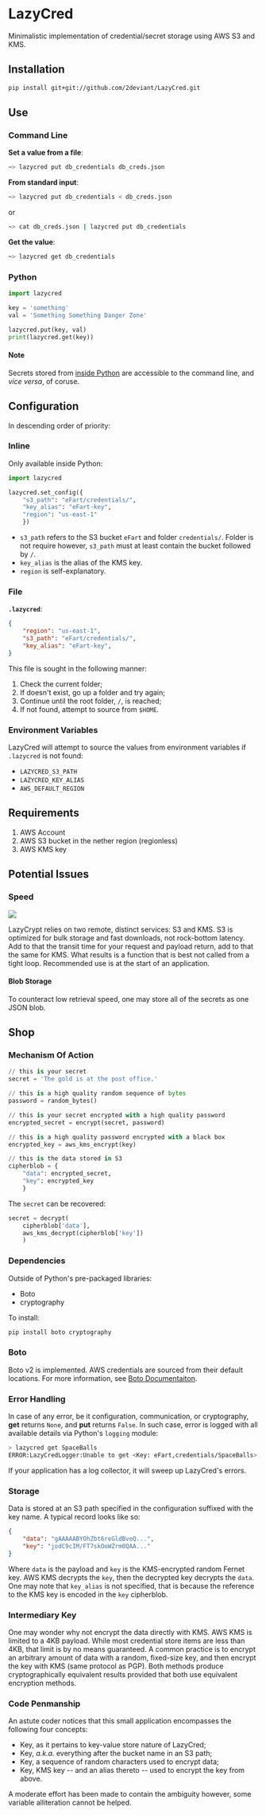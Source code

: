 # LazyCred
Minimalistic implementation of credential/secret storage using AWS S3 and KMS.

## Installation

```bash
pip install git+git://github.com/2deviant/LazyCred.git
```

## Use
### Command Line

**Set a value from a file**:

```bash
~> lazycred put db_credentials db_creds.json
```

**From standard input**:

```bash
~> lazycred put db_credentials < db_creds.json
```
or

```bash
~> cat db_creds.json | lazycred put db_credentials
```

**Get the value**:

```bash
~> lazycred get db_credentials
```

### Python
```python
import lazycred

key = 'something'
val = 'Something Something Danger Zone'

lazycred.put(key, val)
print(lazycred.get(key))
```

#### Note
Secrets stored from [inside Python](sample.py) are accessible to the command line, and *vice versa*, of coruse.

## Configuration
In descending order of priority:
### Inline
Only available inside Python:

```python
import lazycred

lazycred.set_config({
    "s3_path": "eFart/credentials/",
    "key_alias": "eFart-key",
    "region": "us-east-1"
    })
```

* `s3_path` refers to the S3 bucket `eFart` and folder `credentials/`.  Folder is not require however, `s3_path` must at least contain the bucket followed by `/`.
* `key_alias` is the alias of the KMS key.
* `region` is self-explanatory.


### File
**`.lazycred`**:

```json
{
    "region": "us-east-1",
    "s3_path": "eFart/credentials/",
    "key_alias": "eFart-key",
}
```

This file is sought in the following manner:

1. Check the current folder;
2. If doesn't exist, go up a folder and try again;
3. Continue until the root folder, `/`, is reached;
4. If not found, attempt to source from `$HOME`.

### Environment Variables
LazyCred will attempt to source the values from environment variables if `.lazycred` is not found:

* `LAZYCRED_S3_PATH`
* `LAZYCRED_KEY_ALIAS`
* `AWS_DEFAULT_REGION`

## Requirements
1. AWS Account
1. AWS S3 bucket in the nether region (regionless)
2. AWS KMS key

## Potential Issues
### Speed
![](slow.jpg)

LazyCrypt relies on two remote, distinct services: S3 and KMS.  S3 is optimized for bulk storage and fast downloads, not rock-bottom latency.  Add to that the transit time for your request and payload return, add to that the same for KMS.  What results is a function that is best not called from a tight loop.  Recommended use is at the start of an application.

#### Blob Storage
To counteract low retrieval speed, one may store all of the secrets as one JSON blob.

## Shop

### Mechanism Of Action
```python
// this is your secret
secret = 'The gold is at the post office.'

// this is a high quality random sequence of bytes
password = random_bytes()

// this is your secret encrypted with a high quality password
encrypted_secret = encrypt(secret, password)

// this is a high quality password encrypted with a black box
encrypted_key = aws_kms_encrypt(key)

// this is the data stored in S3
cipherblob = {
	"data": encrypted_secret,
	"key": encrypted_key
	}
```

The `secret` can be recovered:

```python
secret = decrypt(
    cipherblob['data'],
    aws_kms_decrypt(cipherblob['key'])
    )
```

### Dependencies
Outside of Python's pre-packaged libraries:

* Boto
* cryptography

To install:

```bash
pip install boto cryptography
```

### Boto
Boto v2 is implemented.  AWS credentials are sourced from their default locations.  For more information, see [Boto Documentaiton](http://boto.cloudhackers.com/en/latest/boto_config_tut.html).

### Error Handling
In case of any error, be it configuration, communication, or cryptography, **get** returns `None`, and **put** returns `False`.  In such case, error is logged with all available details via Python's `logging` module:

```bash
> lazycred get SpaceBalls
ERROR:LazyCredLogger:Unable to get <Key: eFart,credentials/SpaceBalls>.
```
If your application has a log collector, it will sweep up LazyCred's errors.

### Storage
Data is stored at an S3 path specified in the configuration suffixed with the key name.  A typical record looks like so:

```json
{
    "data": "gAAAAABYOhZbt6reGldBveQ...",
    "key": "jodC9cIM/FT7skOoWZrm0QAA..."
}
```
Where `data` is the payload and `key` is the KMS-encrypted random Fernet key.  AWS KMS decrypts the `key`, then the decrypted key decrypts the `data`.  One may note that `key_alias` is not specified, that is because the reference to the KMS key is encoded in the `key` cipherblob.

### Intermediary Key
One may wonder why not encrypt the data directly with KMS.  AWS KMS is limited to a 4KB payload.  While most credential store items are less than 4KB, that limit is by no means guaranteed.  A common practice is to encrypt an arbitrary amount of data with a random, fixed-size key, and then encrypt the key with KMS (same protocol as PGP).  Both methods produce cryptographically equivalent results provided that both use equivalent encryption methods.

### Code Penmanship
An astute coder notices that this small application encompasses the following four concepts:

* Key, as it pertains to key-value store nature of LazyCred;
* Key, _a.k.a._ everything after the bucket name in an S3 path;
* Key, a sequence of random characters used to encrypt data;
* Key, KMS key -- and an alias thereto -- used to encrypt the key from above.

A moderate effort has been made to contain the ambiguity however, some variable alliteration cannot be helped.
